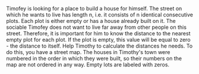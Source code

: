 Timofey is looking for a place to build a house for himself. The street on which he wants to live has length n, i.e. it consists of n identical consecutive plots. Each plot is either empty or has a house already built on it.
The sociable Timofey does not want to live far away from other people on this street. Therefore, it is important for him to know the distance to the nearest empty plot for each plot. If the plot is empty, this value will be equal to zero - the distance to itself.
Help Timothy to calculate the distances he needs. To do this, you have a street map. The houses in Timothy's town were numbered in the order in which they were built, so their numbers on the map are not ordered in any way. Empty lots are labeled with zeros.
